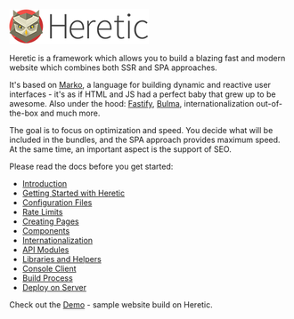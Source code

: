 ![Heretic](src/core/images/logo_small.png)

Heretic is a framework which allows you to build a blazing fast and modern website which combines both SSR and SPA approaches.

It's based on [Marko](https://markojs.com/), a language for building dynamic and reactive user interfaces - it's as if HTML and JS had a perfect baby that grew up to be awesome. Also under the hood: [Fastify](https://www.fastify.io/), [Bulma](https://bulma.io/), internationalization out-of-the-box and much more.

The goal is to focus on optimization and speed. You decide what will be included in the bundles, and the SPA approach provides maximum speed. At the same time, an important aspect is the support of SEO.

Please read the docs before you get started:

* [Introduction](manual/introduction.md)
* [Getting Started with Heretic](manual/gettingStarted.md)
* [Configuration Files](manual/configurationFiles.md)
* [Rate Limits](manual/rateLimit.md)
* [Creating Pages](manual/pages.md)
* [Components](manual/components.md)
* [Internationalization](manual/internationalization.md)
* [API Modules](manual/api.md)
* [Libraries and Helpers](manual/libraries.md)
* [Console Client](manual/cli.md)
* [Build Process](manual/build.md)
* [Deploy on Server](manual/deploy.md)

Check out the [Demo](https://heretic.zoiajs.org/) - sample website build on Heretic.